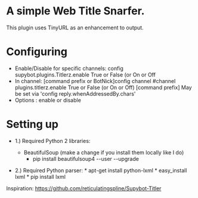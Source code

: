 # A simple Web Title Snarfer.

This plugin uses TinyURL as an enhancement to output.

Configuring
===========

* Enable/Disable for specific channels: config supybot.plugins.Titlerz.enable True or False (or On or Off
* In channel: [command prefix or BotNick]config channel #channel plugins.titlerz.enable True or False (or On or Off)
              [command prefix] May be set via 'config reply.whenAddressedBy.chars'
* Options   : enable or disable

Setting up
==========

- 1.) Required Python 2 libraries:

    - BeautifulSoup (make a change if you install them locally like I do)
      *  pip install beautifulsoup4 --user --upgrade

- 2.) Required Python parser:
      *  apt-get install python-lxml
      *  easy_install lxml
      *  pip install lxml

Inspiration: https://github.com/reticulatingspline/Supybot-Titler
